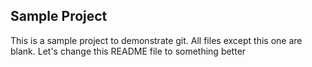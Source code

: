 Sample Project
----------------

This is a sample project to demonstrate git.  All files except this one are blank.
Let's change this README file to something better
